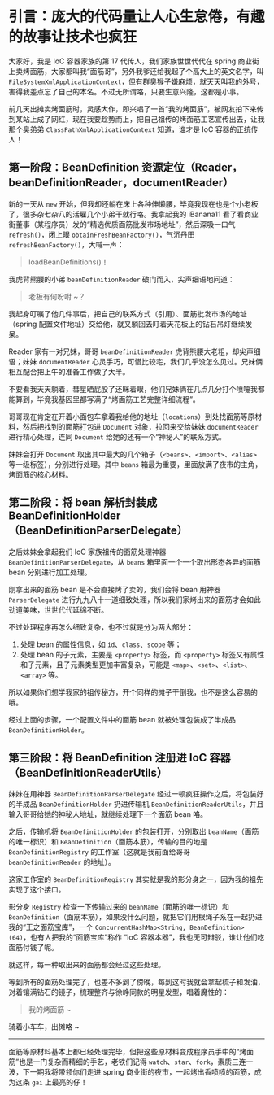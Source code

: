 # 引言：庞大的代码量让人心生怠倦，有趣的故事让技术也疯狂

大家好，我是 IoC 容器家族的第 17 代传人，我们家族世世代代在 spring 商业街上卖烤面筋，大家都叫我“面筋哥”，另外我爹还给我起了个高大上的英文名字，叫 `FileSystemXmlApplicationContext`，但有群臭猴子嫌麻烦，就天天叫我的外号，害得我差点忘了自己的本名。不过无所谓咯，只要生意兴隆，这都是小事。

前几天出摊卖烤面筋时，灵感大作，即兴唱了一首“我的烤面筋”，被网友拍下来传到某站上成了网红，现在我要趁势而上，把自己祖传的烤面筋工艺宣传出去，让我那个臭弟弟 `ClassPathXmlApplicationContext` 知道，谁才是 IoC 容器的正统传人！

## 第一阶段：BeanDefinition 资源定位（Reader，beanDefinitionReader，documentReader）

新的一天从 `new` 开始，但我却还躺在床上各种伸懒腰，毕竟我现在也是个小老板了，很多杂七杂八的活雇几个小弟干就行咯。我拿起我的 iBanana11 看了看商业街董事（某程序员）发的“精选优质面筋批发市场地址”，然后深吸一口气 `refresh()`，闭上眼 `obtainFreshBeanFactory()`，气沉丹田 `refreshBeanFactory()`，大喊一声：

> loadBeanDefinitions()！

我虎背熊腰的小弟 `beanDefinitionReader` 破门而入，尖声细语地问道：

> 老板有何吩咐 ~？

我起身叮嘱了他几件事后，把自己的联系方式（引用）、面筋批发市场的地址（spring 配置文件地址）交给他，就又躺回去盯着天花板上的钻石吊灯继续发呆。

Reader 家有一对兄妹，哥哥 `beanDefinitionReader` 虎背熊腰大老粗，却尖声细语；妹妹 `documentReader` 心灵手巧，可惜比较宅，我们几乎没怎么见过。兄妹俩相互配合把上午的准备工作做了大半。

不要看我天天躺着，彗星晒屁股了还眯着眼，他们兄妹俩在几点几分打个喷嚏我都能算到，毕竟我基因里都写满了“烤面筋工艺完整详细流程”。

哥哥现在肯定在开着小面包车拿着我给他的地址（`locations`）到处找面筋等原材料，然后把找到的面筋打包进 `Document` 对象，拉回来交给妹妹 `documentReader` 进行精心处理，连同 `Document` 给她的还有一个“神秘人”的联系方式。

妹妹会打开 `Document` 取出其中最大的几个箱子（`<beans>`、`<import>`、`<alias>` 等一级标签），分别进行处理。其中 `beans` 箱最为重要，里面放满了夜市的主角，烤面筋的核心材料。

## 第二阶段：将 bean 解析封装成 BeanDefinitionHolder（BeanDefinitionParserDelegate）

之后妹妹会拿起我们 IoC 家族祖传的面筋处理神器 `BeanDefinitionParserDelegate`，从 `beans` 箱里面一个一个取出形态各异的面筋 bean 分别进行加工处理。

刚拿出来的面筋 bean 是不会直接烤了卖的，我们会将 bean 用神器 `ParserDelegate` 进行九九八十一道细致处理，所以我们家烤出来的面筋才会如此劲道美味，世世代代延绵不断。

不过处理程序再怎么细致复杂，也不过就是分为两大部分：

1. 处理 bean 的属性信息，如 `id`、`class`、`scope` 等；
2. 处理 bean 的子元素，主要是 `<property>` 标签，而 `<property>` 标签又有属性和子元素，且子元素类型更加丰富复杂，可能是 `<map>`、`<set>`、`<list>`、`<array>` 等。

所以如果你们想学我家的祖传秘方，开个同样的摊子干倒我，也不是这么容易的哦。

经过上面的步骤，一个配置文件中的面筋 bean 就被处理包装成了半成品 `BeanDefinitionHolder`。

## 第三阶段：将 BeanDefinition 注册进 IoC 容器（BeanDefinitionReaderUtils）

妹妹在用神器 `BeanDefinitionParserDelegate` 经过一顿疯狂操作之后，将包装好的半成品 `BeanDefinitionHolder` 扔进传输机 `BeanDefinitionReaderUtils`，并且输入哥哥给她的神秘人地址，就继续处理下一个面筋 bean 咯。

之后，传输机将 `BeanDefinitionHolder` 的包装打开，分别取出 `beanName`（面筋的唯一标识）和 `BeanDefinition`（面筋本筋），传输的目的地是 `BeanDefinitionRegistry` 的工作室（这就是我前面给哥哥 `beanDefinitionReader` 的地址）。

这家工作室的 `BeanDefinitionRegistry` 其实就是我的影分身之一，因为我的祖先实现了这个接口。

影分身 `Registry` 检查一下传输过来的 `beanName`（面筋的唯一标识）和 `BeanDefinition`（面筋本筋），如果没什么问题，就把它们用根绳子系在一起扔进我的“王之面筋宝库”，一个 `ConcurrentHashMap<String, BeanDefinition>(64)`，也有人把我的“面筋宝库”称作 “IoC 容器本器”，我也无可辩驳，谁让他们吃面筋付钱了呢。

就这样，每一种取出来的面筋都会经过这些处理。

等到所有的面筋处理完了，也差不多到了傍晚，每到这时我就会拿起梳子和发油，对着镶满钻石的镜子，梳理整齐与徐峥同款的明星发型，唱着魔性的：

> 我的烤面筋 ~

骑着小车车，出摊咯 ~

---

面筋等原材料基本上都已经处理完毕，但把这些原材料变成程序员手中的“烤面筋”也是一门复杂而精细的手艺，老铁们记得 `watch`、`star`、`fork`，素质三连一波，下一期我将带领你们走进 spring 商业街的夜市，一起烤出香喷喷的面筋，成为这条 `gai` 上最亮的仔！
